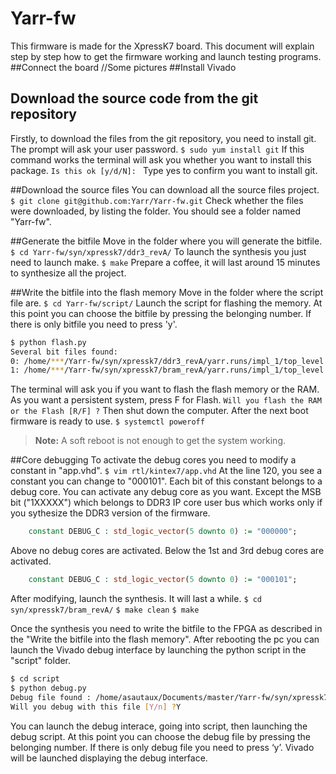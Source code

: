 # Yarr-fw
This firmware is made for the XpressK7 board. This document will explain step by step how to get the firmware working and launch testing programs.
##Connect the board
//Some pictures
##Install Vivado

## Download the source code from the git repository
Firstly, to download the files from the git repository, you need to install git. The prompt will ask your user password.
`$ sudo yum install git`
If this command works the terminal will ask you whether you want to install this package.
`Is this ok [y/d/N]: `
Type yes to confirm you want to install git. 

##Download the source files 
You can download all the source files project.
`$ git clone git@github.com:Yarr/Yarr-fw.git`
Check whether the files were downloaded, by listing the folder. You should see a folder named "Yarr-fw".

##Generate the bitfile
Move in the folder where you will generate the bitfile.
`$ cd Yarr-fw/syn/xpressk7/ddr3_revA/`
To launch the synthesis you just need to launch make.
`$ make`
Prepare a coffee, it will last around 15 minutes to synthesize all the project. 

##Write the bitfile into the flash memory
Move in the folder where the script file are.
`$ cd Yarr-fw/script/`
Launch the script for flashing the memory. At this point you can choose the bitfile by pressing the belonging number. If there is only bitfile you need to press 'y'.
```bash
$ python flash.py
Several bit files found: 
0: /home/***/Yarr-fw/syn/xpressk7/ddr3_revA/yarr.runs/impl_1/top_level.bit
1: /home/***/Yarr-fw/syn/xpressk7/bram_revA/yarr.runs/impl_1/top_level.bit
```
The terminal will ask you if you want to flash the flash memory or the RAM. As you want a persistent system, press F for Flash.
`Will you flash the RAM or the Flash [R/F] ?`
Then shut down the computer. After the next boot firmware is ready to use.
`$ systemctl poweroff`

> **Note:** A soft reboot is not enough to get the system working.

##Core debugging
To activate the debug cores you need to modify a constant in "app.vhd".
`$ vim rtl/kintex7/app.vhd`
At the line 120, you see a constant you can change to "000101". Each bit of this constant belongs to a debug core. You can activate any debug core as you want. Except the MSB bit ("1XXXXX") which belongs to DDR3 IP core user bus which works only if you sythesize the DDR3 version of the firmware.
```VHDL
    constant DEBUG_C : std_logic_vector(5 downto 0) := "000000";
```
Above no debug cores are activated. Below the 1st and 3rd debug cores are activated.
```VHDL
    constant DEBUG_C : std_logic_vector(5 downto 0) := "000101";
```
After modifying, launch the synthesis. It will last a while.
`$ cd syn/xpressk7/bram_revA/`
`$ make clean`
`$ make`

Once the synthesis you need to write the bitfile to the FPGA as described in the "Write the bitfile into the flash memory". After rebooting the pc you can launch the Vivado debug interface
by launching the python script in the "script" folder.
```bash
$ cd script
$ python debug.py 
Debug file found : /home/asautaux/Documents/master/Yarr-fw/syn/xpressk7/bram_revA/yarr.runs/impl_1/debug_nets.ltx
Will you debug with this file [Y/n] ?Y
```
You can launch the debug interace, going into script, then launching the debug script. At this point you can choose the debug file by pressing the belonging number. If there is only debug file you need to press ‘y’. Vivado will be launched displaying the debug interface.


